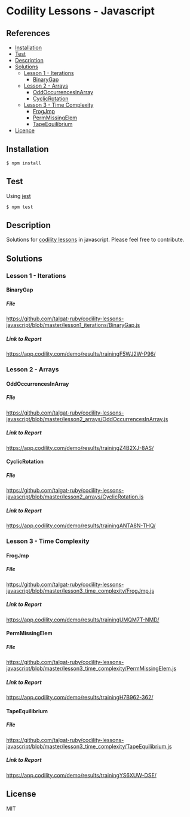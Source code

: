 # Codility Lessons - Javascript

## References

-   [Installation](#installation)
-   [Test](#test)
-   [Description](#description)
-   [Solutions](#solutions)
    -   [Lesson 1 - Iterations](#s_1)
        -   [BinaryGap](#s_1_binary_gap)
    -   [Lesson 2 - Arrays](#s_2)
        -   [OddOccurrencesInArray](#s_2_odd_occurrences_in_array)
        -   [CyclicRotation](#s_2_cyclic_rotation)
    -   [Lesson 3 - Time Complexity](#s_3)
        -   [FrogJmp](#s_3_frog_jmp)
        -   [PermMissingElem](#s_3_perm_missing_elem)
        -   [TapeEquilibrium](#s_3_tape_equilibrium)
-   [Licence](#licence)

<a name="installation"></a>

## Installation

    $ npm install

<a name="test"></a>

## Test

Using [jest](https://jestjs.io/)

    $ npm test

<a name="description"></a>

## Description

Solutions for [codility lessons](https://app.codility.com/programmers/lessons) in javascript. Please feel free to contribute.

<a name="solutions"></a>

## Solutions

<a name="s_1"></a>

### Lesson 1 - Iterations

<a name="s_1_binary_gap"></a>

#### BinaryGap

##### File

https://github.com/talgat-ruby/codility-lessons-javascript/blob/master/lesson1_iterations/BinaryGap.js

##### Link to Report

https://app.codility.com/demo/results/trainingF5WJ2W-P96/

<a name="s_2"></a>

### Lesson 2 - Arrays

<a name="s_2_odd_occurrences_in_array"></a>

#### OddOccurrencesInArray

##### File

https://github.com/talgat-ruby/codility-lessons-javascript/blob/master/lesson2_arrays/OddOccurrencesInArray.js

##### Link to Report

https://app.codility.com/demo/results/trainingZ4B2XJ-8AS/

<a name="s_2_cyclic_rotation"></a>

#### CyclicRotation

##### File

https://github.com/talgat-ruby/codility-lessons-javascript/blob/master/lesson2_arrays/CyclicRotation.js

##### Link to Report

https://app.codility.com/demo/results/trainingANTA8N-THQ/

<a name="s_3"></a>

### Lesson 3 - Time Complexity

<a name="s_3_frog_jmp"></a>

#### FrogJmp

##### File

https://github.com/talgat-ruby/codility-lessons-javascript/blob/master/lesson3_time_complexity/FrogJmp.js

##### Link to Report

https://app.codility.com/demo/results/trainingUMQM7T-NMD/

<a name="s_3_perm_missing_elem"></a>

#### PermMissingElem

##### File

https://github.com/talgat-ruby/codility-lessons-javascript/blob/master/lesson3_time_complexity/PermMissingElem.js

##### Link to Report

https://app.codility.com/demo/results/trainingH7B962-362/

<a name="s_3_tape_equilibrium"></a>

#### TapeEquilibrium

##### File

https://github.com/talgat-ruby/codility-lessons-javascript/blob/master/lesson3_time_complexity/TapeEquilibrium.js

##### Link to Report

https://app.codility.com/demo/results/trainingYS6XUW-DSE/

<a name="licence"></a>

## License

MIT
